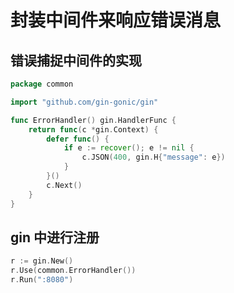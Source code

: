 # 封装中间件来响应错误消息

## 错误捕捉中间件的实现

```go
package common

import "github.com/gin-gonic/gin"

func ErrorHandler() gin.HandlerFunc {
	return func(c *gin.Context) {
		defer func() {
			if e := recover(); e != nil {
				c.JSON(400, gin.H{"message": e})
			}
		}()
		c.Next()
	}
}

```

## gin 中进行注册

```go
r := gin.New()
r.Use(common.ErrorHandler())
r.Run(":8080")
```
